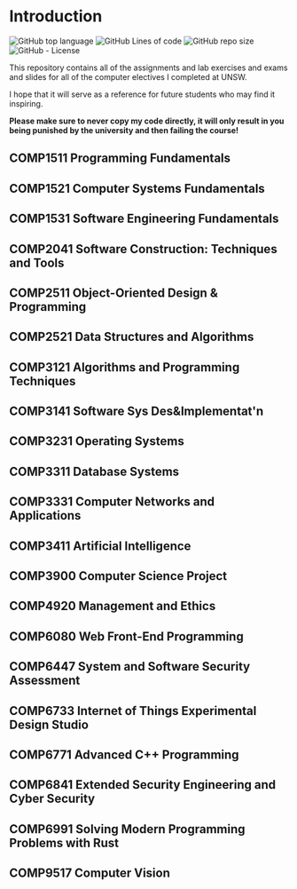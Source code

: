 # Introduction

![GitHub top language](https://img.shields.io/github/languages/top/Zeal-L/UNSW)
![GitHub Lines of code](https://img.shields.io/tokei/lines/github/Zeal-L/UNSW)
![GitHub repo size](https://img.shields.io/github/repo-size/Zeal-L/UNSW)
![GitHub - License](https://img.shields.io/github/license/Zeal-L/UNSW)

This repository contains all of the assignments and lab exercises and exams and slides for all of the computer electives I completed at UNSW.

I hope that it will serve as a reference for future students who may find it inspiring.

**Please make sure to never copy my code directly, it will only result in you being punished by the university and then failing the course!**


## COMP1511 Programming Fundamentals

## COMP1521 Computer Systems Fundamentals

## COMP1531 Software Engineering Fundamentals

## COMP2041 Software Construction: Techniques and Tools

## COMP2511 Object-Oriented Design & Programming

## COMP2521 Data Structures and Algorithms

## COMP3121 Algorithms and Programming Techniques

## COMP3141 Software Sys Des&Implementat'n

## COMP3231 Operating Systems

## COMP3311 Database Systems

## COMP3331 Computer Networks and Applications

## COMP3411 Artificial Intelligence

## COMP3900 Computer Science Project

## COMP4920 Management and Ethics

## COMP6080 Web Front-End Programming

## COMP6447 System and Software Security Assessment

## COMP6733 Internet of Things Experimental Design Studio

## COMP6771 Advanced C++ Programming

## COMP6841 Extended Security Engineering and Cyber Security

## COMP6991 Solving Modern Programming Problems with Rust

## COMP9517 Computer Vision

